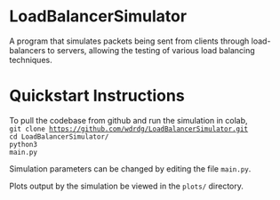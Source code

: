 # LoadBalancerSimulator

A program that simulates packets being sent from clients through load-balancers to servers, allowing the testing of various load balancing techniques. 

# Quickstart Instructions

To pull the codebase from github and run the simulation in colab, <br/>
<code>git clone https://github.com/wdrdg/LoadBalancerSimulator.git</code> <br/>
<code>cd LoadBalancerSimulator/ </code> <br/>
<code>python3 main.py </code> <br/>

Simulation parameters can be changed by editing the file <code>main.py</code>.</i> <br/>

Plots output by the simulation be viewed in the <code>plots/</code> directory.
